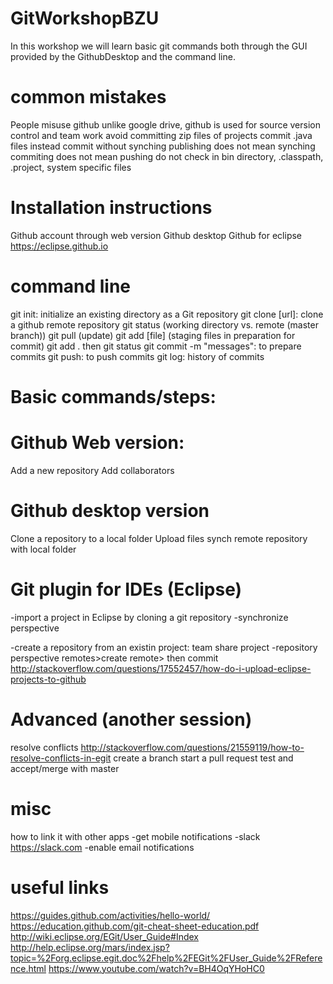 # GitWorkshopBZU
In this workshop we will learn basic git commands both through the GUI provided by the GithubDesktop and the command line.

# common mistakes
People misuse github
unlike google drive, github is used for source version control and team work
avoid committing zip files of projects commit .java files instead
commit without synching 
publishing does not mean synching
commiting does not mean pushing
do not check in bin directory, .classpath, .project, system specific files


# Installation instructions 
Github account through web version
Github desktop
Github for eclipse
https://eclipse.github.io


# command line
git init: initialize an existing directory as a Git repository
git clone [url]: clone a github remote repository
git status (working directory vs. remote (master branch))
git pull (update)
git add [file] (staging files in preparation for commit)
git add . then git status
git commit -m "messages": to prepare commits
git push: to push commits
git log: history of commits


# Basic commands/steps:
# Github Web version:
Add a new repository
Add collaborators
# Github desktop version
Clone a repository to a local folder 
Upload files
synch remote repository with local folder
# Git plugin for IDEs (Eclipse)
-import a project in Eclipse by cloning a git repository 
-synchronize perspective 

-create a repository from an existin project: team share project
-repository perspective remotes>create remote>
then commit 
http://stackoverflow.com/questions/17552457/how-do-i-upload-eclipse-projects-to-github


# Advanced (another session)
resolve conflicts
http://stackoverflow.com/questions/21559119/how-to-resolve-conflicts-in-egit
create a branch
start a pull request
test and accept/merge with master

# misc
how to link it with other apps
-get mobile notifications
-slack
https://slack.com
-enable email notifications

# useful links
https://guides.github.com/activities/hello-world/
https://education.github.com/git-cheat-sheet-education.pdf
http://wiki.eclipse.org/EGit/User_Guide#Index
http://help.eclipse.org/mars/index.jsp?topic=%2Forg.eclipse.egit.doc%2Fhelp%2FEGit%2FUser_Guide%2FReference.html
https://www.youtube.com/watch?v=BH4OqYHoHC0


